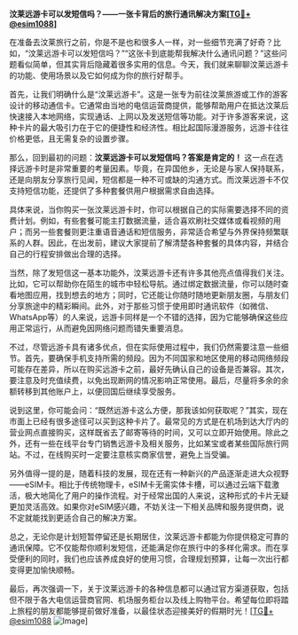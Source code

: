 **汶莱远游卡可以发短信吗？——一张卡背后的旅行通讯解决方案[[TG💪+ @esim1088](https://t.me/s/esim1088)]**

在准备去汶莱旅行之前，你是不是也和很多人一样，对一些细节充满了好奇？比如，“汶莱远游卡可以发短信吗？”“这张卡到底能帮我解决什么通讯问题？”这些问题看似简单，但其实背后隐藏着很多实用的信息。今天，我们就来聊聊汶莱远游卡的功能、使用场景以及它如何成为你的旅行好帮手。

首先，让我们明确什么是“汶莱远游卡”。这是一张专为前往汶莱旅游或工作的游客设计的移动通信卡。它通常由当地的电信运营商提供，能够帮助用户在抵达汶莱后快速接入本地网络，实现通话、上网以及发送短信等功能。对于许多游客来说，这种卡片的最大吸引力在于它的便捷性和经济性。相比起国际漫游服务，远游卡往往价格更低，且无需复杂的设置步骤。

那么，回到最初的问题：**汶莱远游卡可以发短信吗？答案是肯定的！** 这一点在选择远游卡时是非常重要的考量因素。毕竟，在异国他乡，无论是与家人保持联系，还是向朋友分享旅行见闻，短信都是一种不可或缺的沟通方式。而汶莱远游卡不仅支持短信功能，还提供了多种套餐供用户根据需求自由选择。

具体来说，当你购买一张汶莱远游卡时，你可以根据自己的实际需要选择不同的资费计划。例如，有些套餐可能主打数据流量，适合喜欢刷社交媒体或看视频的用户；而另一些套餐则更注重语音通话和短信服务，非常适合希望与外界保持频繁联系的人群。因此，在出发前，建议大家提前了解清楚各种套餐的具体内容，并结合自己的行程安排做出合理的选择。

当然，除了发短信这一基本功能外，汶莱远游卡还有许多其他亮点值得我们关注。比如，它可以帮助你在陌生的城市中轻松导航。通过绑定数据流量，你可以随时查看地图应用，找到想去的地方；同时，它还能让你随时随地更新朋友圈，与朋友们分享旅途中的精彩瞬间。此外，对于那些习惯于使用即时通讯软件（如微信、WhatsApp等）的人来说，远游卡同样是一个不错的选择，因为它能够确保这些应用正常运行，从而避免因网络问题而错失重要消息。

不过，尽管远游卡具有诸多优点，但在实际使用过程中，我们仍然需要注意一些细节。首先，要确保手机支持所需的频段。因为不同国家和地区使用的移动网络频段可能存在差异，所以在购买远游卡之前，最好先确认自己的设备是否兼容。其次，要注意及时充值续费，以免出现断网的情况影响正常使用。最后，尽量将多余的余额转移到其他账户上，以便回国后继续享受服务。

说到这里，你可能会问：“既然远游卡这么方便，那我该如何获取呢？”其实，现在市面上已经有很多途径可以买到这种卡片了。最常见的方式是在机场到达大厅内的营业网点直接购买，这样既省去了邮寄等待的时间，又可以立即开始使用。除此之外，还有一些在线平台专门销售远游卡及相关服务，比如某宝或者某些国际旅行网站。不过，在线购买时一定要注意核实商家信誉，避免上当受骗。

另外值得一提的是，随着科技的发展，现在还有一种新兴的产品逐渐走进大众视野——eSIM卡。相比于传统物理卡，eSIM卡无需实体卡槽，可以通过云端下载激活，极大地简化了用户的操作流程。对于经常出国的人来说，这种形式的卡片无疑更加灵活高效。如果你对eSIM感兴趣，不妨关注一下相关品牌和服务提供商，说不定就能找到更适合自己的解决方案。

总之，无论你是计划短暂停留还是长期居住，汶莱远游卡都能为你提供稳定可靠的通讯保障。它不仅能帮你顺利发短信，还能满足你在旅行中的多样化需求。而在享受便利的同时，我们也应该养成良好的使用习惯，合理规划预算，让每一次出行都变得更加愉快顺畅。

最后，再次强调一下，关于汶莱远游卡的各种信息都可以通过官方渠道获取，包括但不限于各大电信运营商官网、机场服务柜台以及线上购物平台。希望每位即将踏上旅程的朋友都能够提前做好准备，以最佳状态迎接美好的假期时光！[[TG💪+ @esim1088](https://t.me/s/esim1088) ![Image](https://i.postimg.cc/4NQfJmqS/Snipaste-2025-05-13-00-14-12.png)]